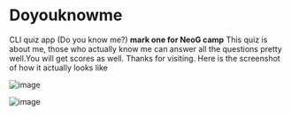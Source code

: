 # Doyouknowme
CLI quiz app (Do you know me?) 
**mark one for NeoG camp**
This quiz is about me, those who actually know me can answer all the questions pretty well.You will get scores as well.
Thanks for visiting.
Here is the screenshot of how it actually looks like


![image](https://user-images.githubusercontent.com/66175237/191181217-ccac3863-110f-44c0-ac9a-9fb89c7ecf64.png)



![image](https://user-images.githubusercontent.com/66175237/193460472-a94769d3-10f4-4b6f-9f61-b7c775f3bf5a.png)


